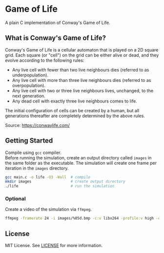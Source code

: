 # Game of Life

A plain C implementation of Conway's Game of Life.

## What is Conway's Game of Life?

Conway's Game of Life is a cellular automaton that is played on a 2D square grid. Each square (or "cell") on the grid can be either alive or dead, and they evolve according to the following rules:

* Any live cell with fewer than two live neighbours dies (referred to as underpopulation).
* Any live cell with more than three live neighbours dies (referred to as overpopulation).
* Any live cell with two or three live neighbours lives, unchanged, to the next generation.
* Any dead cell with exactly three live neighbours comes to life.

The initial configuration of cells can be created by a human, but all generations thereafter are completely determined by the above rules.

Source: https://conwaylife.com/

## Getting Started

Compile using `gcc` compiler.  
Before running the simulation, create an output directory called `images` in the same folder as the executable. The simulation will create one frame per iteration in the `images` directory.
```bash
gcc main.c -o life -O3 -Wall  # compile
mkdir images                  # create output directory
./life                        # run the simulation
```

### Optional

Create a video of the simulation via `ffmpeg`.
```bash
ffmpeg -framerate 24 -i images/%05d.bmp -c:v libx264 -profile:v high -crf 20 -pix_fmt yuv420p life.mp4
```

## License
MIT License. See [LICENSE](LICENSE) for more information.